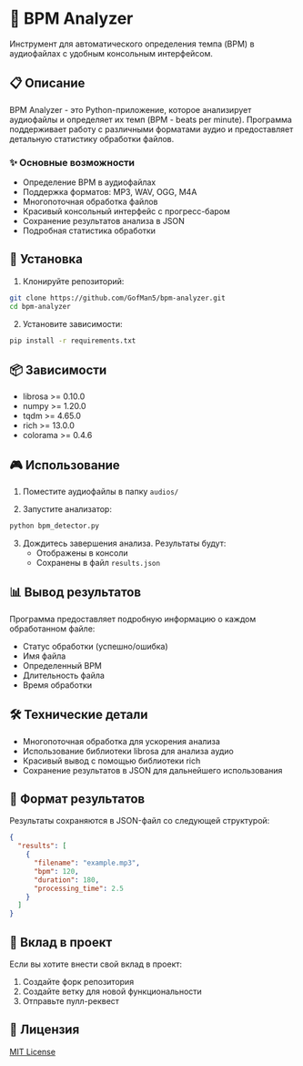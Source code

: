 # 🎵 BPM Analyzer

Инструмент для автоматического определения темпа (BPM) в аудиофайлах с удобным консольным интерфейсом.

## 📋 Описание

BPM Analyzer - это Python-приложение, которое анализирует аудиофайлы и определяет их темп (BPM - beats per minute). Программа поддерживает работу с различными форматами аудио и предоставляет детальную статистику обработки файлов.

### ✨ Основные возможности

- Определение BPM в аудиофайлах
- Поддержка форматов: MP3, WAV, OGG, M4A
- Многопоточная обработка файлов
- Красивый консольный интерфейс с прогресс-баром
- Сохранение результатов анализа в JSON
- Подробная статистика обработки

## 🚀 Установка

1. Клонируйте репозиторий:

```bash
git clone https://github.com/GofMan5/bpm-analyzer.git
cd bpm-analyzer
```

2. Установите зависимости:

```bash
pip install -r requirements.txt
```


## 📦 Зависимости

- librosa >= 0.10.0
- numpy >= 1.20.0
- tqdm >= 4.65.0
- rich >= 13.0.0
- colorama >= 0.4.6

## 🎮 Использование

1. Поместите аудиофайлы в папку `audios/`

2. Запустите анализатор:

```bash
python bpm_detector.py
```


3. Дождитесь завершения анализа. Результаты будут:
   - Отображены в консоли
   - Сохранены в файл `results.json`

## 📊 Вывод результатов

Программа предоставляет подробную информацию о каждом обработанном файле:
- Статус обработки (успешно/ошибка)
- Имя файла
- Определенный BPM
- Длительность файла
- Время обработки

## 🛠️ Технические детали

- Многопоточная обработка для ускорения анализа
- Использование библиотеки librosa для анализа аудио
- Красивый вывод с помощью библиотеки rich
- Сохранение результатов в JSON для дальнейшего использования

## 📝 Формат результатов

Результаты сохраняются в JSON-файл со следующей структурой:

```json
{
  "results": [
    {
      "filename": "example.mp3",
      "bpm": 120,
      "duration": 180,
      "processing_time": 2.5
    }
  ]
}
```


## 🤝 Вклад в проект

Если вы хотите внести свой вклад в проект:
1. Создайте форк репозитория
2. Создайте ветку для новой функциональности
3. Отправьте пулл-реквест

## 📄 Лицензия

[MIT License](LICENSE)